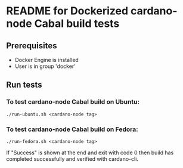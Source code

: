 # README for Dockerized cardano-node Cabal build tests
## Prerequisites
- Docker Engine is installed
- User is in group 'docker'

## Run tests

### To test cardano-node Cabal build on Ubuntu:
`./run-ubuntu.sh <cardano-node tag>`

### To test cardano-node Cabal build on Fedora:

`./run-fedora.sh <cardano-node tag>`

If "Success" is shown at the end and exit with code 0 then build has completed successfully and verified with cardano-cli.
